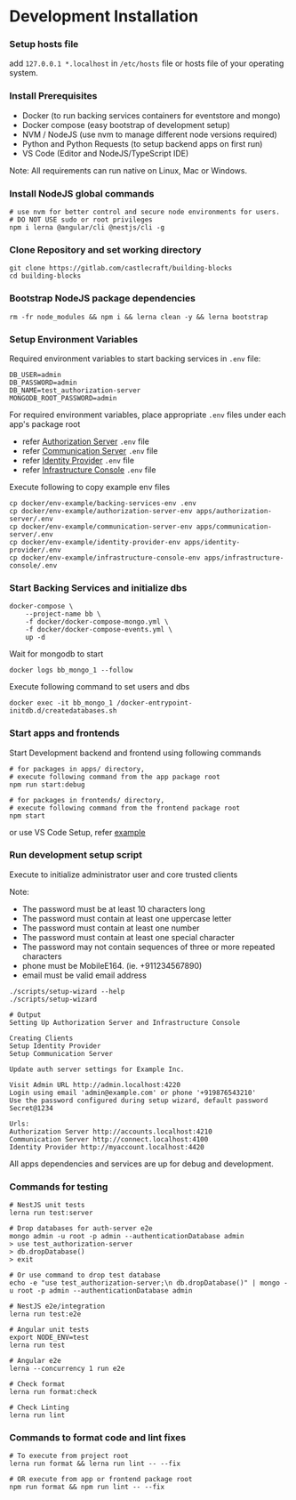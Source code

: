 # Development Installation

### Setup hosts file

add `127.0.0.1 *.localhost` in `/etc/hosts` file or hosts file of your operating system.

### Install Prerequisites

- Docker (to run backing services containers for eventstore and mongo)
- Docker compose (easy bootstrap of development setup)
- NVM / NodeJS (use nvm to manage different node versions required)
- Python and Python Requests (to setup backend apps on first run)
- VS Code (Editor and NodeJS/TypeScript IDE)

Note: All requirements can run native on Linux, Mac or Windows.

### Install NodeJS global commands

```shell
# use nvm for better control and secure node environments for users.
# DO NOT USE sudo or root privileges
npm i lerna @angular/cli @nestjs/cli -g
```

### Clone Repository and set working directory

```shell
git clone https://gitlab.com/castlecraft/building-blocks
cd building-blocks
```

### Bootstrap NodeJS package dependencies

```shell
rm -fr node_modules && npm i && lerna clean -y && lerna bootstrap
```

### Setup Environment Variables

Required environment variables to start backing services in `.env` file:

```shell
DB_USER=admin
DB_PASSWORD=admin
DB_NAME=test_authorization-server
MONGODB_ROOT_PASSWORD=admin
```

For required environment variables, place appropriate `.env` files under each app's package root

- refer [Authorization Server](../authorization-server/README.md) `.env` file
- refer [Communication Server](../communication-server/README.md) `.env` file
- refer [Identity Provider](../identity-provider/README.md) `.env` file
- refer [Infrastructure Console](../infrastructure-console/README.md) `.env` file

Execute following to copy example env files

```shell
cp docker/env-example/backing-services-env .env
cp docker/env-example/authorization-server-env apps/authorization-server/.env
cp docker/env-example/communication-server-env apps/communication-server/.env
cp docker/env-example/identity-provider-env apps/identity-provider/.env
cp docker/env-example/infrastructure-console-env apps/infrastructure-console/.env
```

### Start Backing Services and initialize dbs

```shell
docker-compose \
    --project-name bb \
    -f docker/docker-compose-mongo.yml \
    -f docker/docker-compose-events.yml \
    up -d
```

Wait for mongodb to start

```shell
docker logs bb_mongo_1 --follow
```

Execute following command to set users and dbs

```shell
docker exec -it bb_mongo_1 /docker-entrypoint-initdb.d/createdatabases.sh
```

### Start apps and frontends

Start Development backend and frontend using following commands

```shell
# for packages in apps/ directory,
# execute following command from the app package root
npm run start:debug

# for packages in frontends/ directory,
# execute following command from the frontend package root
npm start
```

or use VS Code Setup, refer [example](vscode.md)

### Run development setup script

Execute to initialize administrator user and core trusted clients

Note:

- The password must be at least 10 characters long
- The password must contain at least one uppercase letter
- The password must contain at least one number
- The password must contain at least one special character
- The password may not contain sequences of three or more repeated characters
- phone must be MobileE164. (ie. +911234567890)
- email must be valid email address

```shell
./scripts/setup-wizard --help
./scripts/setup-wizard

# Output
Setting Up Authorization Server and Infrastructure Console

Creating Clients
Setup Identity Provider
Setup Communication Server

Update auth server settings for Example Inc.

Visit Admin URL http://admin.localhost:4220
Login using email 'admin@example.com' or phone '+919876543210'
Use the password configured during setup wizard, default password Secret@1234

Urls:
Authorization Server http://accounts.localhost:4210
Communication Server http://connect.localhost:4100
Identity Provider http://myaccount.localhost:4420
```

All apps dependencies and services are up for debug and development.

### Commands for testing

```shell
# NestJS unit tests
lerna run test:server

# Drop databases for auth-server e2e
mongo admin -u root -p admin --authenticationDatabase admin
> use test_authorization-server
> db.dropDatabase()
> exit

# Or use command to drop test database
echo -e "use test_authorization-server;\n db.dropDatabase()" | mongo -u root -p admin --authenticationDatabase admin

# NestJS e2e/integration
lerna run test:e2e

# Angular unit tests
export NODE_ENV=test
lerna run test

# Angular e2e
lerna --concurrency 1 run e2e

# Check format
lerna run format:check

# Check Linting
lerna run lint
```

### Commands to format code and lint fixes

```shell
# To execute from project root
lerna run format && lerna run lint -- --fix

# OR execute from app or frontend package root
npm run format && npm run lint -- --fix
```

